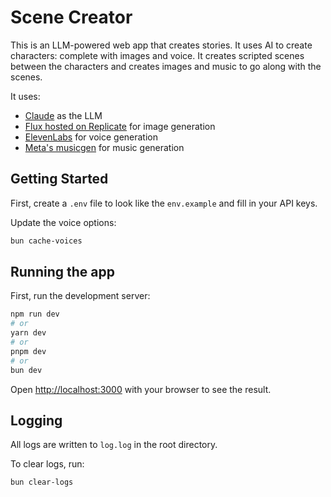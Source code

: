 # Scene Creator

This is an LLM-powered web app that creates stories. It uses AI to create characters: complete with images and voice. It creates scripted scenes between the characters and creates images and music to go along with the scenes.

It uses:

- [Claude](https://claude.ai/) as the LLM
- [Flux hosted on Replicate](https://replicate.com/black-forest-labs/flux-1.1-pro-ultra) for image generation
- [ElevenLabs](https://elevenlabs.io/) for voice generation
- [Meta's musicgen](https://replicate.com/meta/musicgen) for music generation

## Getting Started

First, create a `.env` file to look like the `env.example` and fill in your API keys.

Update the voice options:

```bash
bun cache-voices
```

## Running the app

First, run the development server:

```bash
npm run dev
# or
yarn dev
# or
pnpm dev
# or
bun dev
```

Open [http://localhost:3000](http://localhost:3000) with your browser to see the result.

## Logging

All logs are written to `log.log` in the root directory.

To clear logs, run:

```bash
bun clear-logs
```
